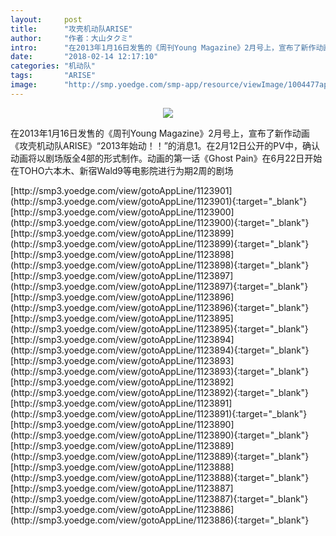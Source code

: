 ```yaml
---
layout:     post
title:      "攻壳机动队ARISE"
author:     "作者：大山タクミ"
intro:      "在2013年1月16日发售的《周刊Young Magazine》2月号上，宣布了新作动画《攻壳机动队ARISE》“2013年始动！！”的消息1。在2月12日公开的PV中，确认动画将以剧场版全4部的形式制作。动画的第一话《Ghost Pain》在6月22日开始在TOHO六本木、新宿Wald9等电影院进行为期2周的剧场"
date:       "2018-02-14 12:17:10"
categories: "机动队"
tags:       "ARISE"
image:      "http://smp.yoedge.com/smp-app/resource/viewImage/1004477appline.png"
---
```

<div style="text-align: center">
<p><img src="http://smp.yoedge.com/smp-app/resource/viewImage/1004477appline.png"/></p>
</div>
<p class="post-meta">
<span>在2013年1月16日发售的《周刊Young Magazine》2月号上，宣布了新作动画《攻壳机动队ARISE》“2013年始动！！”的消息1。在2月12日公开的PV中，确认动画将以剧场版全4部的形式制作。动画的第一话《Ghost Pain》在6月22日开始在TOHO六本木、新宿Wald9等电影院进行为期2周的剧场</span>
</p>
[http://smp3.yoedge.com/view/gotoAppLine/1123901](http://smp3.yoedge.com/view/gotoAppLine/1123901){:target="_blank"}
[http://smp3.yoedge.com/view/gotoAppLine/1123900](http://smp3.yoedge.com/view/gotoAppLine/1123900){:target="_blank"}
[http://smp3.yoedge.com/view/gotoAppLine/1123899](http://smp3.yoedge.com/view/gotoAppLine/1123899){:target="_blank"}
[http://smp3.yoedge.com/view/gotoAppLine/1123898](http://smp3.yoedge.com/view/gotoAppLine/1123898){:target="_blank"}
[http://smp3.yoedge.com/view/gotoAppLine/1123897](http://smp3.yoedge.com/view/gotoAppLine/1123897){:target="_blank"}
[http://smp3.yoedge.com/view/gotoAppLine/1123896](http://smp3.yoedge.com/view/gotoAppLine/1123896){:target="_blank"}
[http://smp3.yoedge.com/view/gotoAppLine/1123895](http://smp3.yoedge.com/view/gotoAppLine/1123895){:target="_blank"}
[http://smp3.yoedge.com/view/gotoAppLine/1123894](http://smp3.yoedge.com/view/gotoAppLine/1123894){:target="_blank"}
[http://smp3.yoedge.com/view/gotoAppLine/1123893](http://smp3.yoedge.com/view/gotoAppLine/1123893){:target="_blank"}
[http://smp3.yoedge.com/view/gotoAppLine/1123892](http://smp3.yoedge.com/view/gotoAppLine/1123892){:target="_blank"}
[http://smp3.yoedge.com/view/gotoAppLine/1123891](http://smp3.yoedge.com/view/gotoAppLine/1123891){:target="_blank"}
[http://smp3.yoedge.com/view/gotoAppLine/1123890](http://smp3.yoedge.com/view/gotoAppLine/1123890){:target="_blank"}
[http://smp3.yoedge.com/view/gotoAppLine/1123889](http://smp3.yoedge.com/view/gotoAppLine/1123889){:target="_blank"}
[http://smp3.yoedge.com/view/gotoAppLine/1123888](http://smp3.yoedge.com/view/gotoAppLine/1123888){:target="_blank"}
[http://smp3.yoedge.com/view/gotoAppLine/1123887](http://smp3.yoedge.com/view/gotoAppLine/1123887){:target="_blank"}
[http://smp3.yoedge.com/view/gotoAppLine/1123886](http://smp3.yoedge.com/view/gotoAppLine/1123886){:target="_blank"}


